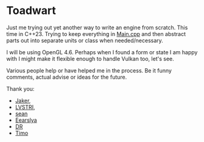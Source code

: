 # Toadwart

Just me trying out yet another way to write an engine from scratch. This time in C++23. Trying to keep everything
in [Main.cpp](src/Main.cpp) and then abstract parts out into separate units or class when needed/necessary.

I will be using OpenGL 4.6. Perhaps when I found a form or state I am happy with I might make it flexible enough
to handle Vulkan too, let's see.

Various people help or have helped me in the process. Be it funny comments, actual advise or ideas for the future.

Thank you: 
- [Jaker](https://github.com/JuanDiegoMontoya),
- [LVSTRI](https://github.com/LVSTRI/),
- [sean](https://github.com/spnda)
- [Eearslya](https://github.com/Eearslya)
- [DR](https://github.com/forenoonwatch)
- [Timo](https://github.com/tksuoran)